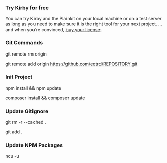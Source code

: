 
### Try Kirby for free
You can try Kirby and the Plainkit on your local machine or on a test server as long as you need to make sure it is the right tool for your next project. … and when you’re convinced, [buy your license](https://getkirby.com/buy).

### Git Commands
git remote rm origin

git remote add origin https://github.com/eqtrd/REPOSITORY.git

### Init Project
npm install && npm update

composer install && composer update

### Update Gitignore
git rm -r --cached .

git add .

### Update NPM Packages
ncu -u
